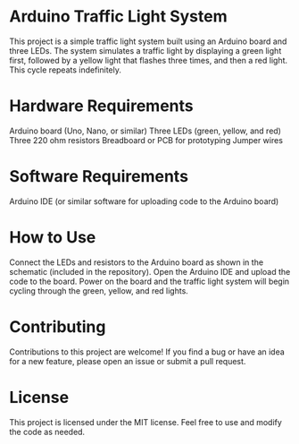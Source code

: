 # Arduino Traffic Light System
This project is a simple traffic light system built using an Arduino board and three LEDs. The system simulates a traffic light by displaying a green light first, followed by a yellow light that flashes three times, and then a red light. This cycle repeats indefinitely.

# Hardware Requirements
Arduino board (Uno, Nano, or similar)
Three LEDs (green, yellow, and red)
Three 220 ohm resistors
Breadboard or PCB for prototyping
Jumper wires
# Software Requirements
Arduino IDE (or similar software for uploading code to the Arduino board)
# How to Use
Connect the LEDs and resistors to the Arduino board as shown in the schematic (included in the repository).
Open the Arduino IDE and upload the code to the board.
Power on the board and the traffic light system will begin cycling through the green, yellow, and red lights.
# Contributing
Contributions to this project are welcome! If you find a bug or have an idea for a new feature, please open an issue or submit a pull request.

# License
This project is licensed under the MIT license. Feel free to use and modify the code as needed.
